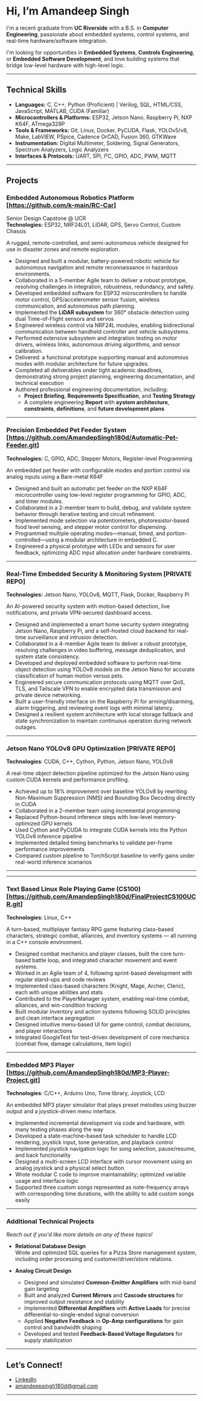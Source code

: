 # Hi, I’m Amandeep Singh

I'm a recent graduate from **UC Riverside** with a B.S. in **Computer Engineering**, passionate about embedded systems, control systems, and real-time hardware/software integration.

I'm looking for opportunities in **Embedded Systems**, **Controls Engineering**, or **Embedded Software Development**, and love building systems that bridge low-level hardware with high-level logic.

---

## Technical Skills

- **Languages:** C, C++, Python (Proficient) | Verilog, SQL, HTML/CSS, JavaScript, MATLAB, CUDA (Familiar)  
- **Microcontrollers & Platforms:** ESP32, Jetson Nano, Raspberry Pi, NXP K64F, ATmega328P  
- **Tools & Frameworks:** Git, Linux, Docker, PyCUDA, Flask, YOLOv5/v8, Make, LabVIEW, PSpice, Cadence OrCAD, Fusion 360, GTKWave
- **Instrumentation:** Digital Multimeter, Soldering, Signal Generators, Spectrum Analyzers, Logic Analyzers  
- **Interfaces & Protocols:** UART, SPI, I²C, GPIO, ADC, PWM, MQTT

---

## Projects

### Embedded Autonomous Robotics Platform [https://github.com/k-main/RC-Car]
Senior Design Capstone @ UCR  
**Technologies:** ESP32, NRF24L01, LiDAR, GPS, Servo Control, Custom Chassis

A rugged, remote-controlled, and semi-autonomous vehicle designed for use in disaster zones and remote exploration.

- Designed and built a modular, battery-powered robotic vehicle for autonomous navigation and remote reconnaissance in hazardous environments.
- Collaborated in a 5-member Agile team to deliver a robust prototype, resolving challenges in integration, robustness, redundancy, and safety.
- Developed embedded software for ESP32 microcontrollers to handle motor control, GPS/accelerometer sensor fusion, wireless communication, and autonomous path planning.
- Implemented the **LiDAR subsystem** for 360° obstacle detection using dual Time-of-Flight sensors and servos
- Engineered wireless control via NRF24L modules, enabling bidirectional communication between handheld controller and vehicle subsystems.
- Performed extensive subsystem and integration testing on motor drivers, wireless links, autonomous driving algorithms, and sensor calibration.
- Delivered: a functional prototype supporting manual and autonomous modes with modular architecture for future upgrades.
- Completed all deliverables under tight academic deadlines, demonstrating strong project planning, engineering documentation, and technical execution
- Authored professional engineering documentation, including:
  - **Project Briefing**, **Requirements Specification**, and **Testing Strategy**
  - A complete engineering **Report** with **system architecture**, **constraints**, **definitions**, and **future development plans**

---

### Precision Embedded Pet Feeder System [https://github.com/AmandepSingh180d/Automatic-Pet-Feeder.git]
**Technologies:** C, GPIO, ADC, Stepper Motors, Register-level Programming

An embedded pet feeder with configurable modes and portion control via analog inputs using a Bare-metal K64F

- Designed and built an automatic pet feeder on the NXP K64F microcontroller using low-level register programming for GPIO, ADC, and timer modules.
- Collaborated in a 2-member team to build, debug, and validate system behavior through iterative testing and circuit refinement.
- Implemented mode selection via potentiometers, photoresistor-based food level sensing, and stepper motor control for dispensing.
- Programmed multiple operating modes—manual, timed, and portion-controlled—using a modular architecture in embedded C.
- Engineered a physical prototype with LEDs and sensors for user feedback, optimizing ADC input allocation under hardware constraints.

---

### Real-Time Embedded Security & Monitoring System [PRIVATE REPO]
**Technologies:** Jetson Nano, YOLOv8, MQTT, Flask, Docker, Raspberry Pi

An AI-powered security system with motion-based detection, live notifications, and private VPN-secured dashboard access.

- Designed and implemented a smart home security system integrating Jetson Nano, Raspberry Pi, and a self-hosted cloud backend for real-time surveillance and intrusion detection.
- Collaborated in a 4-member Agile team to deliver a robust prototype, resolving challenges in video buffering, message deduplication, and system state consistency.
- Developed and deployed embedded software to perform real-time object detection using YOLOv8 models on the Jetson Nano for accurate classification of human motion versus pets.
- Engineered secure communication protocols using MQTT over QoS, TLS, and Tailscale VPN to enable encrypted data transmission and private device networking.
- Built a user-friendly interface on the Raspberry Pi for arming/disarming, alarm triggering, and reviewing event logs with minimal latency.
- Designed a resilient system architecture with local storage fallback and state synchronization to maintain continuous operation during network outages.

---

### Jetson Nano YOLOv8 GPU Optimization [PRIVATE REPO]
**Technologies**: CUDA, C++, Cython, Python, Jetson Nano, YOLOv8

A real-time object detection pipeline optimized for the Jetson Nano using custom CUDA kernels and performance profiling.

- Achieved up to 18% improvement over baseline YOLOv8 by rewriting Non-Maximum Suppression (NMS) and Bounding Box Decoding directly in CUDA
- Collaborated in a 2-member team using incremental programming
- Replaced Python-bound inference steps with low-level memory-optimized GPU kernels
- Used Cython and PyCUDA to integrate CUDA kernels into the Python YOLOv8 inference pipeline
- Implemented detailed timing benchmarks to validate per-frame performance improvements
- Compared custom pipeline to TorchScript baseline to verify gains under real-world inference scenarios

---

---

### Text Based Linux Role Playing Game (CS100) [https://github.com/AmandepSingh180d/FinalProjectCS100UCR.git]
**Technologies**: Linux, C++

A turn-based, multiplayer fantasy RPG game featuring class-based characters, strategic combat, alliances, and inventory systems — all running in a C++ console environment.

- Designed combat mechanics and player classes, built the core turn-based battle loop, and integrated character movement and event systems.
- Worked in an Agile team of 4, following sprint-based development with regular stand-ups and code reviews
- Implemented class-based characters (Knight, Mage, Archer, Cleric), each with unique abilities and stats
- Contributed to the PlayerManager system, enabling real-time combat, alliances, and win-condition tracking
- Built modular inventory and action systems following SOLID principles and clean interface segregation
- Designed intuitive menu-based UI for game control, combat decisions, and player interactions
- Integrated GoogleTest for test-driven development of core mechanics (combat flow, damage calculations, item logic)

---

### Embedded MP3 Player [https://github.com/AmandepSingh180d/MP3-Player-Project.git]
**Technologies**: C/C++, Arduino Uno, Tone library, Joystick, LCD

An embedded MP3 player simulator that plays preset melodies using buzzer output and a joystick-driven menu interface.

- Implemented incremental development via code and hardware, with many testing phases along the way
- Developed a state-machine-based task scheduler to handle LCD rendering, joystick input, tone generation, and playback control
- Implemented joystick navigation logic for song selection, pause/resume, and back functionality
- Designed a multi-screen LCD interface with cursor movement using an analog joystick and a physical select button
- Wrote modular C code to improve maintainability; optimized variable usage and interface logic
- Supported three custom songs represented as note-frequency arrays with corresponding time durations, with the ability to add custom songs easily

---

### Additional Technical Projects  
_Reach out if you'd like more details on any of these topics!_

- **Relational Database Design**  
  Wrote and optimized SQL queries for a Pizza Store management system, including order processing and customer/driver/store relations.

- **Analog Circuit Design**  
  - Designed and simulated **Common-Emitter Amplifiers** with mid-band gain targeting  
  - Built and analyzed **Current Mirrors** and **Cascode structures** for improved output resistance and stability  
  - Implemented **Differential Amplifiers** with **Active Loads** for precise differential-to-single-ended signal conversion  
  - Applied **Negative Feedback** in **Op-Amp configurations** for gain control and bandwidth shaping  
  - Developed and tested **Feedback-Based Voltage Regulators** for supply stabilization


---

## Let’s Connect!

- [LinkedIn](https://www.linkedin.com/in/amandeep-singh-428061230)  
- amandeepsingh180d@gmail.com

---
